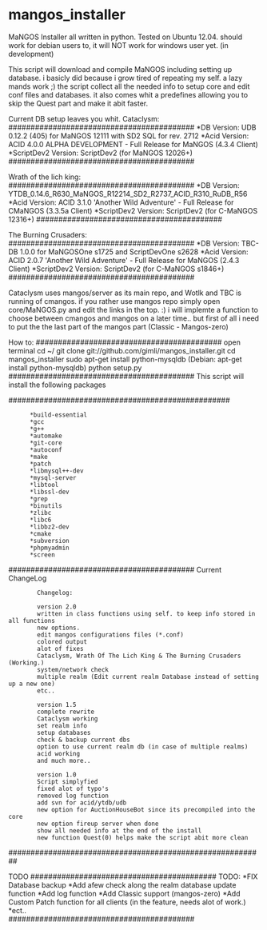 mangos_installer
================

MaNGOS Installer all written in python.
Tested on Ubuntu 12.04.
should work for debian users to, it will NOT work for windows user yet. (in development)

This script will download and compile MaNGOS including setting up database.
i basicly did because i grow tired of repeating my self. a lazy mands work ;)
the script collect all the needed info to setup core and edit conf files and databases.
it also comes whit a predefines allowing you to skip the Quest part and make it abit faster.

Current DB setup leaves you whit.
Cataclysm:
##########################################
          *DB Version: UDB 0.12.2 (405) for MaNGOS 12111 with SD2 SQL for rev. 2712
          *Acid Version: ACID 4.0.0 ALPHA DEVELOPMENT - Full Release for MaNGOS (4.3.4 Client) 
          *ScriptDev2 Version: ScriptDev2 (for MaNGOS 12026+)
##########################################


Wrath of the lich king:
##########################################
          *DB Version: YTDB_0.14.6_R630_MaNGOS_R12214_SD2_R2737_ACID_R310_RuDB_R56
          *Acid Version: ACID 3.1.0 'Another Wild Adventure' - Full Release for CMaNGOS (3.3.5a Client)
          *ScriptDev2 Version: ScriptDev2 (for C-MaNGOS 12316+)
##########################################

The Burning Crusaders:
##########################################
          *DB Version: TBC-DB 1.0.0 for MaNGOSOne s1725 and ScriptDevOne s2628
          *Acid Version: ACID 2.0.7 'Another Wild Adventure' - Full Release for MaNGOS (2.4.3 Client)
          *ScriptDev2 Version: ScriptDev2 (for C-MaNGOS s1846+)
##########################################

Cataclysm uses mangos/server as its main repo, and Wotlk and TBC is running of cmangos. if you rather use mangos repo simply open core/MaNGOS.py and edit the links in the top. :)
i will implemte a function to choose between cmangos and mangos on a later time.. but first of all i need to put the the last part of the mangos part (Classic - Mangos-zero)

How to:
##########################################
          open terminal
          cd ~/
          git clone git://github.com/gimli/mangos_installer.git
          cd mangos_installer
          sudo apt-get install python-mysqldb (Debian: apt-get install python-mysqldb)
          python setup.py
##########################################
This script will install the following packages 

##################################################

          *build-essential 
          *gcc 
          *g++ 
          *automake 
          *git-core 
          *autoconf 
          *make 
          *patch 
          *libmysql++-dev 
          *mysql-server 
          *libtool 
          *libssl-dev 
          *grep 
          *binutils 
          *zlibc 
          *libc6 
          *libbz2-dev 
          *cmake 
          *subversion 
          *phpmyadmin
          *screen

##########################################
Current ChangeLog

            Changelog:
            
            version 2.0
            written in class functions using self. to keep info stored in all functions
            new options.
            edit mangos configurations files (*.conf)
            colored output
            alot of fixes
            Cataclysm, Wrath Of The Lich King & The Burning Crusaders (Working.)
            system/network check
            multiple realm (Edit current realm Database instead of setting up a new one)
            etc..

            version 1.5
            complete rewrite
            Cataclysm working
            set realm info
            setup databases
            check & backup current dbs
            option to use current realm db (in case of multiple realms)
            acid working
            and much more..
 
            version 1.0
            Script simplyfied
            fixed alot of typo's
            removed log function
            add svn for acid/ytdb/udb
            new option for AuctionHouseBot since its precompiled into the core
            new option fireup server when done
            show all needed info at the end of the install
            new function Quest(0) helps make the script abit more clean

##########################################################

TODO
##########################################
            TODO:
            *FIX Database backup
            *Add afew check along the realm database update function
            *Add log function
            *Add Classic support (mangos-zero)
            *Add Custom Patch function for all clients (in the feature, needs alot of work.)
            *ect..  
##########################################
